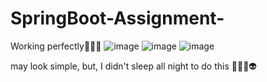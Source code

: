 # SpringBoot-Assignment-
Working perfectly🥳🥳🥳
![image](https://user-images.githubusercontent.com/93324684/219799559-f6d3c3d5-7fa1-4ecf-8eaf-146f33ffb430.png)
![image](https://user-images.githubusercontent.com/93324684/219799624-6ab5a7f3-b25c-492f-a57c-4a43bdc9f7af.png)
![image](https://user-images.githubusercontent.com/93324684/219799680-09b00fab-e52d-4975-801a-87cce8a78cf0.png)


may look simple, but, I didn't sleep all night to do this 🥱🥱🥱👽
